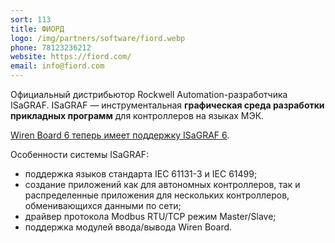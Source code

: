 ```yaml
---
sort: 113
title: ФИОРД
logo: /img/partners/software/fiord.webp
phone: 78123236212
website: https://fiord.com/
email: info@fiord.com
---
```


Официальный дистрибьютор Rockwell Automation-разработчика ISaGRAF. ISaGRAF — инструментальная **графическая среда разработки прикладных программ** для контроллеров на языках МЭК.

[Wiren Board 6 теперь имеет поддержку ISaGRAF 6](https://isagraf.ru/home/news/novosti/rossijskie-universalnye-modulnye-plk-novogo-pokoleniya-wiren-board-6-teper-mogut-rabotat-pod-upravleniem-isagraf-6).


Особенности системы ISaGRAF:
* поддержка языков стандарта IEC 61131-3 и IEC 61499;
* создание приложений как для автономных контроллеров, так и распределенные приложения для нескольких контроллеров, обменивающихся данными по сети;
* драйвер протокола Modbus RTU/TCP режим Master/Slave;
* поддержка модулей ввода/вывода Wiren Board.

